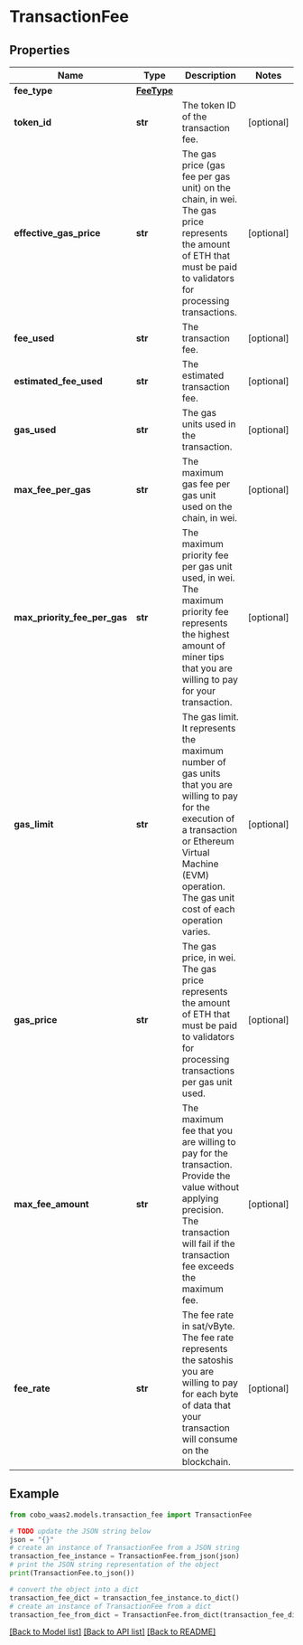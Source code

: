 # TransactionFee


## Properties

Name | Type | Description | Notes
------------ | ------------- | ------------- | -------------
**fee_type** | [**FeeType**](FeeType.md) |  | 
**token_id** | **str** | The token ID of the transaction fee. | [optional] 
**effective_gas_price** | **str** | The gas price (gas fee per gas unit) on the chain, in wei. The gas price represents the amount of ETH that must be paid to validators for processing transactions. | [optional] 
**fee_used** | **str** | The transaction fee. | [optional] 
**estimated_fee_used** | **str** | The estimated transaction fee. | [optional] 
**gas_used** | **str** | The gas units used in the transaction. | [optional] 
**max_fee_per_gas** | **str** | The maximum gas fee per gas unit used on the chain, in wei. | [optional] 
**max_priority_fee_per_gas** | **str** | The maximum priority fee per gas unit used, in wei. The maximum priority fee represents the highest amount of miner tips that you are willing to pay for your transaction. | [optional] 
**gas_limit** | **str** | The gas limit. It represents the maximum number of gas units that you are willing to pay for the execution of a transaction or Ethereum Virtual Machine (EVM) operation. The gas unit cost of each operation varies. | [optional] 
**gas_price** | **str** | The gas price, in wei. The gas price represents the amount of ETH that must be paid to validators for processing transactions per gas unit used. | [optional] 
**max_fee_amount** | **str** | The maximum fee that you are willing to pay for the transaction. Provide the value without applying precision. The transaction will fail if the transaction fee exceeds the maximum fee. | [optional] 
**fee_rate** | **str** | The fee rate in sat/vByte. The fee rate represents the satoshis you are willing to pay for each byte of data that your transaction will consume on the blockchain. | [optional] 

## Example

```python
from cobo_waas2.models.transaction_fee import TransactionFee

# TODO update the JSON string below
json = "{}"
# create an instance of TransactionFee from a JSON string
transaction_fee_instance = TransactionFee.from_json(json)
# print the JSON string representation of the object
print(TransactionFee.to_json())

# convert the object into a dict
transaction_fee_dict = transaction_fee_instance.to_dict()
# create an instance of TransactionFee from a dict
transaction_fee_from_dict = TransactionFee.from_dict(transaction_fee_dict)
```
[[Back to Model list]](../README.md#documentation-for-models) [[Back to API list]](../README.md#documentation-for-api-endpoints) [[Back to README]](../README.md)


